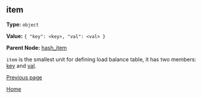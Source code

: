 item
----------

**Type:** `object`

**Value:** `{ "key": <key>, "val": <val> }`

**Parent Node:** [hash_item](hash_item.md)

`item` is the smallest unit for defining load balance table, it has two members: [key](key.md) and [val](val.md).  

[Previous page](../table.md)

[Home](../../../index.md)